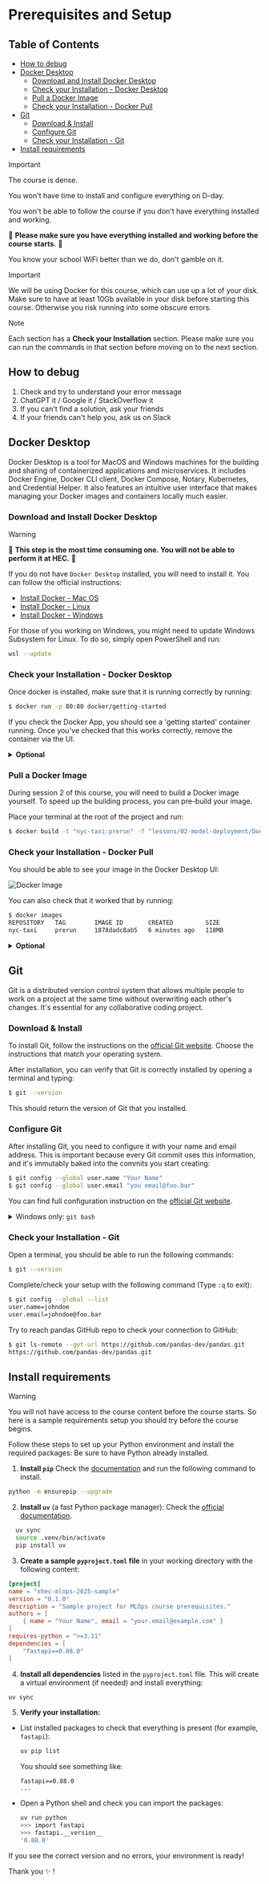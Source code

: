 # Prerequisites and Setup

## Table of Contents

- [How to debug](#how-to-debug)
- [Docker Desktop](#docker-desktop)
  - [Download and Install Docker Desktop](#download-and-install-docker-desktop)
  - [Check your Installation - Docker Desktop](#check-your-installation---docker-desktop)
  - [Pull a Docker Image](#pull-a-docker-image)
  - [Check your Installation - Docker Pull](#check-your-installation---docker-pull)
- [Git](#git)
  - [Download & Install](#download--install)
  - [Configure Git](#configure-git)
  - [Check your Installation - Git](#check-your-installation---git)
- [Install requirements](#install-requirements)

> [!Important]
> The course is dense.
>
> You won't have time to install and configure everything on D-day.
>
> You won't be able to follow the course if you don't have everything installed and working.
>
> 📣 **Please make sure you have everything installed and working before the course starts.** 📣
>
> You know your school WiFi better than we do, don't gamble on it.

> [!Important]
> We will be using Docker for this course, which can use up a lot of your disk.
> Make sure to have at least 10Gb available in your disk before starting this course. Otherwise you risk running into some obscure errors.

> [!Note]
> Each section has a **Check your Installation** section.
> Please make sure you can run the commands in that section before moving on to the next section.

## How to debug

1. Check and try to understand your error message
2. ChatGPT it / Google it / StackOverflow it
3. If you can't find a solution, ask your friends
4. If your friends can't help you, ask us on Slack

## Docker Desktop

Docker Desktop is a tool for MacOS and Windows machines for the building and sharing of containerized applications and microservices. It includes Docker Engine, Docker CLI client, Docker Compose, Notary, Kubernetes, and Credential Helper. It also features an intuitive user interface that makes managing your Docker images and containers locally much easier.

### Download and Install Docker Desktop

> [!Warning]
> 📣 **This step is the most time consuming one. You will not be able to perform it at HEC.** 📣

If you do not have `Docker Desktop` installed, you will need to install it. You can follow the official instructions:

- [Install Docker - Mac OS](https://docs.docker.com/desktop/install/mac-install/)
- [Install Docker - Linux](https://docs.docker.com/desktop/install/linux-install/)
- [Install Docker - Windows](https://docs.docker.com/desktop/install/windows-install/)

For those of you working on Windows, you might need to update Windows Subsystem for Linux. To do so, simply open PowerShell and run:

```bash
wsl --update
```

### Check your Installation - Docker Desktop

Once docker is installed, make sure that it is running correctly by running:

```bash
$ docker run -p 80:80 docker/getting-started
```

If you check the Docker App, you should see a 'getting started' container running. Once you've checked that this works correctly, remove the container via the UI.

<details>
    <summary><b>Optional</b></summary>
    You can also perform these operations directly from the command line, by running <code>docker ps</code> to check the running containers, <code>docker stop [CONTAINER-ID]</code> to stop it and <code>docker rm -f [CONTAINER-ID]</code> to remove it.
</details>

### Pull a Docker Image

During session 2 of this course, you will need to build a Docker image yourself. To speed up the building process, you can pre-build your image.

Place your terminal at the root of the project and run:

```bash
$ docker build -t "nyc-taxi:prerun" -f "lessons/02-model-deployment/Dockerfile.app" ./lessons/02-model-deployment
```

### Check your Installation - Docker Pull

You should be able to see your image in the Docker Desktop UI:

![Docker Image](./images/example_image.png)

You can also check that it worked that by running:

```bash
$ docker images
REPOSITORY   TAG        IMAGE ID       CREATED         SIZE
nyc-taxi     prerun     1878dadc8ab5   6 minutes ago   118MB
```

<details>
    <summary><b>Optional</b></summary>
    Once you've checked that this works correctly, remove the image by running in your terminal: <code>docker rmi [IMAGE ID]</code>
</details>

## Git


Git is a distributed version control system that allows multiple people to work on a project at the same time without overwriting each other's changes.
It's essential for any collaborative coding project.

### Download & Install

To install Git, follow the instructions on the [official Git website](https://git-scm.com/book/en/v2/Getting-Started-Installing-Git).
Choose the instructions that match your operating system.

After installation, you can verify that Git is correctly installed by opening a terminal and typing:

```bash
$ git --version
```

This should return the version of Git that you installed.

### Configure Git

After installing Git, you need to configure it with your name and email address.
This is important because every Git commit uses this information, and it's immutably baked into the commits you start creating:

```bash
$ git config --global user.name "Your Name"
$ git config --global user.email "you email@foo.bar"
```

You can find full configuration instruction on the [official Git website](https://git-scm.com/book/en/v2/Getting-Started-First-Time-Git-Setup).

<details>
  <summary>Windows only: <code>git bash</code></summary>

If you are using Windows, you can use PowerShell as your terminal.
But Powershell is limited and doesn't support all the commands we will use in this course.
You will need to install [`git bash`](https://gitforwindows.org/) to have access to all the commands we will use in this course.

Please carefully follow [instructions here](https://github.com/git-for-windows/git/releases/tag/v2.42.0.windows.2).

> [!Note]
> You can also use WSL terminal, but it's a bit more complicated to use.

</details>

### Check your Installation - Git

Open a terminal, you should be able to run the following commands:

```bash
$ git --version

```

Complete/check your setup with the following command (Type `:q` to exit):

```bash
$ git config --global --list
user.name=johndoe
user.email=johndoe@foo.bar
```

Try to reach pandas GitHub repo to check your connection to GitHub:

```bash
$ git ls-remote --get-url https://github.com/pandas-dev/pandas.git
https://github.com/pandas-dev/pandas.git
```


## Install requirements

> [!Warning]
> You will not have access to the course content before the course starts.
> So here is a sample requirements setup you should try before the course begins.

Follow these steps to set up your Python environment and install the required packages:
Be sure to have Python already installed.

1. **Install `pip`**
Check the [documentation](https://pip.pypa.io/en/stable/installation/) and run the following command to install.

```bash
python -m ensurepip --upgrade
```

2. **Install `uv`** (a fast Python package manager):
Check the [official documentation](https://docs.astral.sh/uv/pip/environments/).

```bash
  uv sync
  source .venv/bin/activate
  pip install uv
```

3. **Create a sample `pyproject.toml` file** in your working directory with the following content:

  ```toml
  [project]
  name = "xhec-mlops-2025-sample"
  version = "0.1.0"
  description = "Sample project for MLOps course prerequisites."
  authors = [
      { name = "Your Name", email = "your.email@example.com" }
  ]
  requires-python = ">=3.11"
  dependencies = [
      "fastapi==0.88.0"
  ]
  ```

4. **Install all dependencies** listed in the `pyproject.toml` file. This will create a virtual environment (if needed) and install everything:

  ```bash
  uv sync
  ```

5. **Verify your installation:**
  - List installed packages to check that everything is present (for example, `fastapi`):

    ```bash
    uv pip list
    ```
    You should see something like:
    ```
    fastapi==0.88.0
    ...
    ```

  - Open a Python shell and check you can import the packages:

    ```bash
    uv run python
    >>> import fastapi
    >>> fastapi.__version__
    '0.88.0'
    ```

If you see the correct version and no errors, your environment is ready!

Thank you ✨ !
